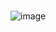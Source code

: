 # 



![image](https://images-ext-2.discordapp.net/external/uus3qVHCpZIKVfcyphEIO7cwOK37tQ75e8wSIpcRSD4/https/cdn.upload.systems/uploads/tuR6TBF6.png)
